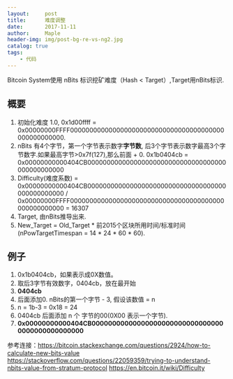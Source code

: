 ```yaml
---
layout:     post
title:      难度调整
date:       2017-11-11
author:     Maple
header-img: img/post-bg-re-vs-ng2.jpg
catalog: true
tags:
    - 代码
---
```

Bitcoin System使用 nBits 标识挖矿难度（Hash < Target）,Target用nBits标识.

## 概要
1. 初始化难度 1.0, 0x1d00ffff = 0x00000000FFFF0000000000000000000000000000000000000000000000000000.
2. nBits 有4个字节，第一个字节表示数字**字节数**, 后3个字节表示数字最高3个字节数字.如果最高字节>0x7f(127),那么前面 + 0.
   0x1b0404cb = 0x00000000000404CB000000000000000000000000000000000000000000000000 
3. Difficulty(难度系数) = 0x00000000000404CB000000000000000000000000000000000000000000000000 /    
   0x00000000FFFF0000000000000000000000000000000000000000000000000000 = 16307
4. Target, 由nBits推导出来.
6. New_Target = Old_Target * 前2015个区块所用时间/标准时间(nPowTargetTimespan = 14 * 24 * 60 * 60).

## 例子
1. 0x1b0404cb，如果表示成0X数值。
2. 取后3字节有效数字，0404cb，放在最开始
3. **0404cb**
4. 后面添加0. nBits的第一个字节 - 3, 假设该数值 = n
5. n = 1b-3 = 0x18 = 24
6. 0404cb 后面添加 n 个 字节的00(0X00 表示一个字节).
7. **0x00000000000404CB000000000000000000000000000000000000000000000000**


参考连接：https://bitcoin.stackexchange.com/questions/2924/how-to-calculate-new-bits-value
https://stackoverflow.com/questions/22059359/trying-to-understand-nbits-value-from-stratum-protocol
https://en.bitcoin.it/wiki/Difficulty
